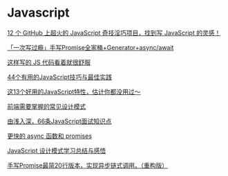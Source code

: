 # Javascript 

[12 个 GitHub 上超火的 JavaScript 奇技淫巧项目，找到写 JavaScript 的灵感！](https://mp.weixin.qq.com/s/N0XFx4vUbw2YdAuw7TBDkA)

[「一次写过瘾」手写Promise全家桶+Generator+async/await](https://mp.weixin.qq.com/s/1VqhYUKIsUXGtJZOXksX4A)

[这样写的 JS 代码看着就很舒服](https://mp.weixin.qq.com/s?__biz=MzUxNzk1MjQ0Ng==&mid=2247489288&idx=1&sn=25beef871caecb8cccf07bf013b669f9&chksm=f99111d9cee698cf68c674bafb25ad0cb46886abf79f66e737a2bf7a0cd659ef89141409361e&scene=126&sessionid=1608265791&key=b32b778d3cd3c42649cb8312cf7df787463c43f2556c026dfa8b51f1ee748b1e835f106ce177003390a56624adedb9f009532be30a45bf25887af92de673548fa6af4d3d146ed59b8f2d2b6d2e73e4efc62cc62889b44b111b1ab475ed6c407a4603e077bee29942e9802c651139106fa34c144de764a6fb77fea6d0779d88b1&ascene=1&uin=Mzc2MjkyMjk0MQ%3D%3D&devicetype=Windows+10+x64&version=6300002f&lang=zh_CN&exportkey=A5YYlYwTFgcdgAKQJAs8a0E%3D&pass_ticket=DwgVNSSUlPdP0Oz%2FhiWdUHhMDl%2Fbr1k%2BKUVWM5PaLxPRpZq47fp88jOXm5t8m7mm&wx_header=0)

[44个有用的JavaScript技巧与最佳实践](https://mp.weixin.qq.com/s?__biz=Mzg2NDAzMjE5NQ==&mid=2247487442&idx=2&sn=f8d75b9f08206c604745d4758270ad6c&chksm=ce6ecb7ef91942686272bb59c10fc3b0662d86b3f348d45a5e4688088031ce1f5f9e8d5f5cc9&scene=126&sessionid=1608191664&key=e5a6f4840bcd614c4c527a3dc64234c05b0fadf8db155f7ea84a2adef648ec068374317adc6d79531c962f2e50133c45457edb9a711056898e0d5d9f3a9c9e97612c8562e950b73149b2a01db3baa5d006a5c4dd671d4e6d73858d9a8ebbfd90219588066ac60b230769673d80844f2292560254520c074097e298661f5a90b4&ascene=1&uin=Mzc2MjkyMjk0MQ%3D%3D&devicetype=Windows+10+x64&version=62090529&lang=zh_CN&exportkey=A3MRfQI29425y3dXFntiNcc%3D&pass_ticket=sU5YMpGD3HAtizhOOKwhBidWxja5%2FiXWfFY8%2FxXhyFFjWwFHbCOMrAyC2wluKMlW&wx_header=0)

[这13个好用的JavaScript特性，估计你都没用过～](https://mp.weixin.qq.com/s?__biz=MzIwNTc4OTU2NA==&mid=2247487123&idx=1&sn=ceb0f9e1dd93b4089570d2c388e8a666&chksm=972ace80a05d4796f777bd1222531a90f586f6b225d1b04550a2cd84a2222ecb0d7f49b6f971&mpshare=1&scene=24&srcid=1202wMfdjnlV8X4j0Z1NEuGt&sharer_sharetime=1606873693309&sharer_shareid=18af4598a510ab1911de864d55f65d3a&key=b32b778d3cd3c42665b308d8515a633ea6bfecaebcb9845d94db09307c38eeb2c2159e083e13f90abc2ec18e60d150d1b57c9dbb69dd578cfcb40ce5b76a06fffe553fb67a673878db0112387aa52ea4ba3cda3c9c2b4443487aa9bade99c903a7d00a57e82541f5548f68490b9af742d096599ed3bedc4dc652e78ece027480&ascene=14&uin=Mzc2MjkyMjk0MQ%3D%3D&devicetype=Windows+10+x64&version=62090529&lang=zh_CN&exportkey=A9bKf%2BluJAZEkHjB0522kKs%3D&pass_ticket=sU5YMpGD3HAtizhOOKwhBidWxja5%2FiXWfFY8%2FxXhyFFjWwFHbCOMrAyC2wluKMlW&wx_header=0)

[前端需要掌握的常见设计模式](https://mp.weixin.qq.com/s?__biz=Mzg5ODA5NTM1Mw==&mid=2247490330&idx=1&sn=921ac87a081173ede77e84d4e5a48f69&chksm=c0669a8cf711139a321324467f49f357b71a0f46dd4df08570878140007553c62d7792ceb910&mpshare=1&scene=24&srcid=1014l1B9f1cOHvsXIzbCnbZt&sharer_sharetime=1602642035692&sharer_shareid=18af4598a510ab1911de864d55f65d3a&key=e5a6f4840bcd614cfb5cfa4397f02fac1a0bbc887243a9f21a896fe73b3f71ef893ea0d23e8c5c1f1a388b7e2dce9b1346d9c5e1b64480ef28f599d9299027fc83a0da4029eac710eccaa6a640e468bb9d71af861dd945017931b7d025a1ee2c303a8b723e07303a0a0b3ff4bcf1983efe1ae0eaabf9dce23371e9154caba44a&ascene=14&uin=Mzc2MjkyMjk0MQ%3D%3D&devicetype=Windows+10+x64&version=62090529&lang=zh_CN&exportkey=A6IPTnmm9HCali6R9rT1KAM%3D&pass_ticket=sU5YMpGD3HAtizhOOKwhBidWxja5%2FiXWfFY8%2FxXhyFFjWwFHbCOMrAyC2wluKMlW&wx_header=0)

[由浅入深，66条JavaScript面试知识点](https://mp.weixin.qq.com/s?__biz=MzA4Nzg0MDM5Nw==&mid=2247487306&idx=2&sn=0fa63c5a97e88c3b6c2fcb14c23f9982&chksm=90320ca8a74585be1a6bf677b49cab5f682988545371a75fa839631a9dc1e28e23385c1200f3&mpshare=1&scene=24&srcid=1007h75EGFfHNX4q35f0yNlk&sharer_sharetime=1602037503140&sharer_shareid=18af4598a510ab1911de864d55f65d3a&key=b32b778d3cd3c4264d8811702d42d79b241b314804f24e15e8a82a297c062499b4b465737e2d23d94f97b41eb9121ff835ab35e74a3c281fb0290bf5fec18b80fbabd42b803b2da68cb2ed0d2247e5a0672ebcb99e91498bb69a3fddad09739a8f168235c46f5350098a0fd8fbb27a9ee9eb54c4aa5dfd93e317df5a51c68b84&ascene=14&uin=Mzc2MjkyMjk0MQ%3D%3D&devicetype=Windows+10+x64&version=62090529&lang=zh_CN&exportkey=Az6hXU%2FPPL5ojoPztxKi1dY%3D&pass_ticket=sU5YMpGD3HAtizhOOKwhBidWxja5%2FiXWfFY8%2FxXhyFFjWwFHbCOMrAyC2wluKMlW&wx_header=0)

[更快的 async 函数和 promises](https://mp.weixin.qq.com/s?__biz=MzUzNjk5MTE1OQ==&mid=2247488356&idx=1&sn=2f17461b11dcf6a8365a2488d7e25945&chksm=faec97bccd9b1eaa108a03c3bfde45944a3b6b766154bc1f2b67706decfbcc7300b03eb54d46&mpshare=1&scene=24&srcid=0928mjuiptjqUQoNNhtT6hYH&sharer_sharetime=1601255835129&sharer_shareid=18af4598a510ab1911de864d55f65d3a&key=fac416e293c6ddd10742955f0f7518946cc0ac67520bf1bfa33c49fea9e76371d49ddd2727680d883a4cfa9b1073e61e37e23f34a59fdad78db1c30c61771e4fee5e3d81565d9545a60860d7fde901035266a8ff6970bd59e4da9ffdcdb05f773ee71954bcaa4c1a4afdfcdeeaf34930f0058b047c03e6ed1a06a0063e7e6be9&ascene=14&uin=Mzc2MjkyMjk0MQ%3D%3D&devicetype=Windows+10+x64&version=62090529&lang=zh_CN&exportkey=A0gqmEyYMRTuGJfSZWZJQG8%3D&pass_ticket=sU5YMpGD3HAtizhOOKwhBidWxja5%2FiXWfFY8%2FxXhyFFjWwFHbCOMrAyC2wluKMlW&wx_header=0)

[JavaScript 设计模式学习总结与感悟](https://mp.weixin.qq.com/s/eiGqmTIMWtGVLtskKUHF3g)

[手写Promise最简20行版本，实现异步链式调用。（重构版）](https://mp.weixin.qq.com/s/ek41c2qoWg7WCCNyVvd2eA)